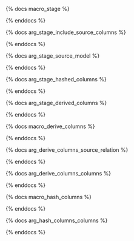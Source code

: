 {% docs macro_stage %}


{% enddocs %}


{% docs arg_stage_include_source_columns %}


{% enddocs %}


{% docs arg_stage_source_model %}


{% enddocs %}


{% docs arg_stage_hashed_columns %}


{% enddocs %}


{% docs arg_stage_derived_columns %}


{% enddocs %}




{% docs macro_derive_columns %}


{% enddocs %}


{% docs arg_derive_columns_source_relation %}


{% enddocs %}


{% docs arg_derive_columns_columns %}


{% enddocs %}




{% docs macro_hash_columns %}


{% enddocs %}


{% docs arg_hash_columns_columns %}


{% enddocs %}